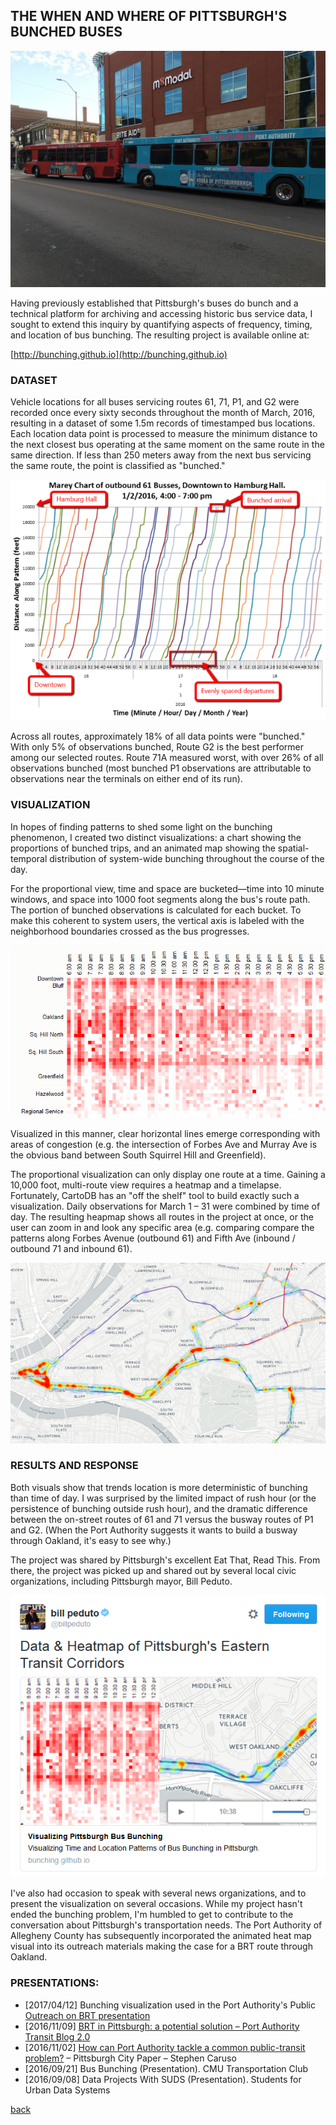 ## THE WHEN AND WHERE OF PITTSBURGH'S BUNCHED BUSES

<img src="images/bunching/Bus-Cluster.jpg?raw=true"/>

Having previously established that Pittsburgh's buses do bunch and a technical platform for archiving and accessing historic bus service data, I sought to extend this inquiry by quantifying aspects of frequency, timing, and location of bus bunching. The resulting project is available online at:

[http://bunching.github.io](http://bunching.github.io)

### DATASET

Vehicle locations for all buses servicing routes 61, 71, P1, and G2 were recorded once every sixty seconds throughout the month of March, 2016, resulting in a dataset of some 1.5m records of timestamped bus locations. Each location data point is processed to measure the minimum distance to the next closest bus operating at the same moment on the same route in the same direction. If less than 250 meters away from the next bus servicing the same route, the point is classified as "bunched."

<img src="images/bunching/suds-marey-chart.png?raw=true"/>

Across all routes, approximately 18% of all data points were "bunched." With only 5% of observations bunched, Route G2 is the best performer among our selected routes. Route 71A measured worst, with over 26% of all observations bunched (most bunched P1 observations are attributable to observations near the terminals on either end of its run).

### VISUALIZATION

In hopes of finding patterns to shed some light on the bunching phenomenon, I created two distinct visualizations: a chart showing the proportions of bunched trips, and an animated map showing the spatial-temporal distribution of system-wide bunching throughout the course of the day.

For the proportional view, time and space are bucketed—time into 10 minute windows, and space into 1000 foot segments along the bus's route path. The portion of bunched observations is calculated for each bucket. To make this coherent to system users, the vertical axis is labeled with the neighborhood boundaries crossed as the bus progresses.

<img src="images/bunching/grid-closeup.png?raw=true"/>

Visualized in this manner, clear horizontal lines emerge corresponding with areas of congestion (e.g. the intersection of Forbes Ave and Murray Ave is the obvious band between South Squirrel Hill and Greenfield).

The proportional visualization can only display one route at a time. Gaining a 10,000 foot, multi-route view requires a heatmap and a timelapse. Fortunately, CartoDB has an "off the shelf" tool to build exactly such a visualization. Daily observations for March 1 – 31 were combined by time of day. The resulting heapmap shows all routes in the project at once, or the user can zoom in and look any specific area (e.g. comparing compare the patterns along Forbes Avenue (outbound 61) and Fifth Ave (inbound / outbound 71 and inbound 61).

<img src="images/bunching/bunching-heatmap.png?raw=true"/>

### RESULTS AND RESPONSE

Both visuals show that trends location is more deterministic of bunching than time of day. I was surprised by the limited impact of rush hour (or the persistence of bunching outside rush hour), and the dramatic difference between the on-street routes of 61 and 71 versus the busway routes of P1 and G2. (When the Port Authority suggests it wants to build a busway through Oakland, it's easy to see why.)

The project was shared by Pittsburgh's excellent Eat That, Read This. From there, the project was picked up and shared out by several local civic organizations, including Pittsburgh mayor, Bill Peduto.

<img src="images/bunching/peduto-bus-bunching-tweet.png?raw=true"/>

I've also had occasion to speak with several news organizations, and to present the visualization on several occasions. While my project hasn't ended the bunching problem, I'm humbled to get to contribute to the conversation about Pittsburgh's transportation needs. The Port Authority of Allegheny County has subsequently incorporated the animated heat map visual into its outreach materials making the case for a BRT route through Oakland.

### PRESENTATIONS: 

* [2017/04/12] Bunching visualization used in the Port Authority's Public [Outreach on BRT presentation](http://www.portauthority.org/paac/portals/0/brt/brtpresentation316.ppsx)
* [2016/11/09] [BRT in Pittsburgh: a potential solution – Port Authority Transit Blog 2.0](https://transitblog.weebly.com/home/brt-in-pittsburgh-a-potential-solution)
* [2016/11/02] [How can Port Authority tackle a common public-transit problem?](https://www.pghcitypaper.com/pittsburgh/how-can-port-authority-tackle-a-common-public-transit-problem/Content?oid=1962809) – Pittsburgh City Paper – Stephen Caruso
* [2016/09/21] Bus Bunching (Presentation). CMU Transportation Club
* [2016/09/08] Data Projects With SUDS (Presentation). Students for Urban Data Systems


[back](./)